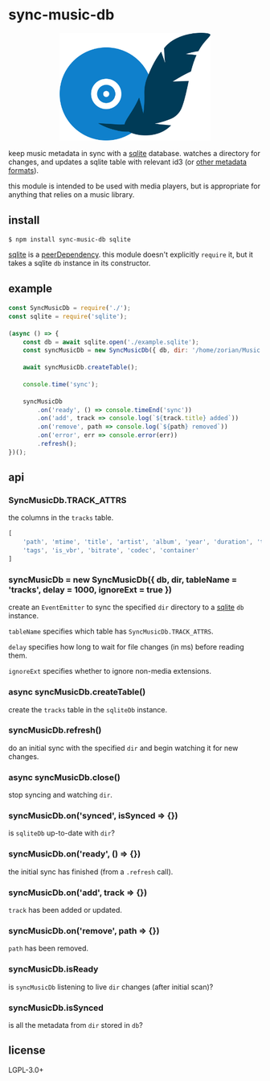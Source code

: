 # sync-music-db

<p align="center"><img src="./sync-music-db.svg" width="300"></p>

keep music metadata in sync with a [sqlite](https://sqlite.org/index.html)
database. watches a directory for changes, and updates a sqlite table with
relevant id3 (or [other metadata formats](
https://github.com/borewit/music-metadata#support-for-audio-file-types)).

this module is intended to be used with media players, but is appropriate for
anything that relies on a music library.

## install

    $ npm install sync-music-db sqlite

[sqlite](https://www.npmjs.com/package/sqlite) is a
[peerDependency](https://docs.npmjs.com/files/package.json#peerdependencies).
this module doesn't explicitly `require` it, but it takes a sqlite `db`
instance in its constructor.

## example

```javascript
const SyncMusicDb = require('./');
const sqlite = require('sqlite');

(async () => {
    const db = await sqlite.open('./example.sqlite');
    const syncMusicDb = new SyncMusicDb({ db, dir: '/home/zorian/Music' });

    await syncMusicDb.createTable();

    console.time('sync');

    syncMusicDb
        .on('ready', () => console.timeEnd('sync'))
        .on('add', track => console.log(`${track.title} added`))
        .on('remove', path => console.log(`${path} removed`))
        .on('error', err => console.error(err))
        .refresh();
})();
```

## api
### SyncMusicDb.TRACK\_ATTRS
the columns in the `tracks` table.

```javascript
[
    'path', 'mtime', 'title', 'artist', 'album', 'year', 'duration', 'track_no',
    'tags', 'is_vbr', 'bitrate', 'codec', 'container'
]
```

### syncMusicDb = new SyncMusicDb({ db, dir, tableName = 'tracks', delay = 1000, ignoreExt = true })
create an `EventEmitter` to sync the specified `dir` directory to a
[sqlite](https://www.npmjs.com/package/sqlite) `db` instance.

`tableName` specifies which table has `SyncMusicDb.TRACK_ATTRS`.

`delay` specifies how long to wait for file changes (in ms) before reading them.

`ignoreExt` specifies whether to ignore non-media extensions.

### async syncMusicDb.createTable()
create the `tracks` table in the `sqliteDb` instance.

### syncMusicDb.refresh()
do an initial sync with the specified `dir` and begin watching it for
new changes.

### async syncMusicDb.close()
stop syncing and watching `dir`.

### syncMusicDb.on('synced', isSynced => {})
is `sqliteDb` up-to-date with `dir`?

### syncMusicDb.on('ready', () => {})
the initial sync has finished (from a `.refresh` call).

### syncMusicDb.on('add', track => {})
`track` has been added or updated.

### syncMusicDb.on('remove', path => {})
`path` has been removed.

### syncMusicDb.isReady
is `syncMusicDb` listening to live `dir` changes (after initial scan)?

### syncMusicDb.isSynced
is all the metadata from `dir` stored in `db`?

## license
LGPL-3.0+
